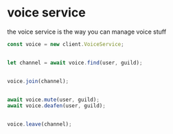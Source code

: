 # voice service
the voice service is the way you can manage voice stuff
```js
const voice = new client.VoiceService;


let channel = await voice.find(user, guild);


voice.join(channel);


await voice.mute(user, guild);
await voice.deafen(user, guild);


voice.leave(channel);
```
